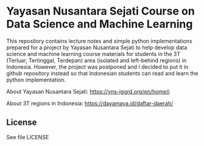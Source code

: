 # Yayasan Nusantara Sejati Course on Data Science and Machine Learning
This repository contains lecture notes and simple python implementations prepared for a project by Yayasan Nusantara Sejati to help develop data science and machine learning course materials for students in the 3T (Terluar, Tertinggal, Terdepan) area (isolated and left-behind regions) in Indonesia. However, the project was postponed and I decided to put it in github repository instead so that Indonesian students can read and learn the python implementation.

About Yayasan Nusantara Sejati: https://yns-iggrd.org/en/home/i

About 3T regions in Indonesia: https://dayamaya.id/daftar-daerah/

## License
See file LICENSE


